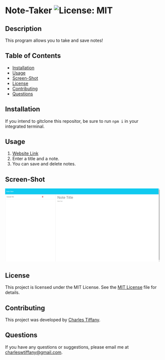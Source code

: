 # Note-Taker  ![License: MIT](https://img.shields.io/badge/License-MIT-yellow.svg)

## Description

This program allows you to take and save notes!

## Table of Contents

- [Installation](#installation)
- [Usage](#usage)
- [Screen-Shot](#screen-shot)
- [License](#license)
- [Contributing](#contributing)
- [Questions](#questions)

## Installation

 If you intend to gitclone this repositor, be sure to run ```npm i``` in your integrated terminal.

## Usage

 1. [Website Link](https://notetaker-ch-11-bee10ebdef6d.herokuapp.com/)
 2. Enter a title and a note.
 3. You can save and delete notes.

## Screen-Shot

![screenshot](./public/img/sc.png)

## License

This project is licensed under the MIT License. See the [MIT License](https://github.com/charleswt/Professional-README-Generator/blob/main/LICENSE) file for details.

## Contributing

This project was developed by [Charles Tiffany](https://github.com/charleswt/).

## Questions

If you have any questions or suggestions, please email me at charleswtiffany@gmail.com.